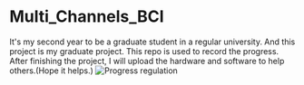 # Multi_Channels_BCI
It's my second year to be a graduate student in a regular university. And this project is my graduate project. This repo is used to record the progress. After finishing the project, I will upload the hardware and software to help others.(Hope it helps.)
![Progress regulation](https://user-images.githubusercontent.com/61100887/170669613-ee730062-6c8f-45dd-8493-54ce931806b1.jpg)
